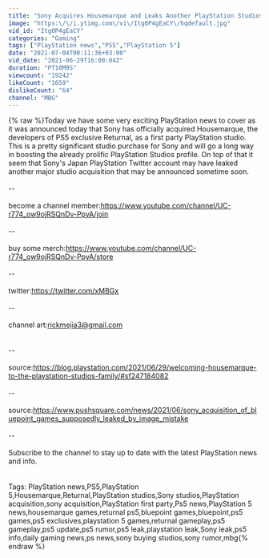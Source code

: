 ```yaml
---
title: "Sony Acquires Housemarque and Leaks Another PlayStation Studios Acquisition"
image: "https:\/\/i.ytimg.com\/vi\/Itg0P4gEaCY\/hqdefault.jpg"
vid_id: "Itg0P4gEaCY"
categories: "Gaming"
tags: ["PlayStation news","PS5","PlayStation 5"]
date: "2021-07-04T00:11:36+03:00"
vid_date: "2021-06-29T16:00:04Z"
duration: "PT10M9S"
viewcount: "19242"
likeCount: "1659"
dislikeCount: "64"
channel: "MBG"
---
```

{% raw %}Today we have some very exciting PlayStation news to cover as it was announced today that Sony has officially acquired Housemarque, the developers of PS5 exclusive Returnal, as a first party PlayStation studio. This is a pretty significant studio purchase for Sony and will go a long way in boosting the already prolific PlayStation Studios profile. On top of that it seem that Sony's Japan PlayStation Twitter account may have leaked another major studio acquisition that may be announced sometime soon. <br /><br />--<br /><br />become a channel member:<a rel="nofollow" target="blank" href="https://www.youtube.com/channel/UC-r774_ow9ojRSQnDv-PpyA/join">https://www.youtube.com/channel/UC-r774_ow9ojRSQnDv-PpyA/join</a><br /><br />--<br /><br />buy some merch:<a rel="nofollow" target="blank" href="https://www.youtube.com/channel/UC-r774_ow9ojRSQnDv-PpyA/store">https://www.youtube.com/channel/UC-r774_ow9ojRSQnDv-PpyA/store</a><br /><br />--<br /><br />twitter:<a rel="nofollow" target="blank" href="https://twitter.com/xMBGx​​​​">https://twitter.com/xMBGx​​​​</a><br /><br />--<br /><br />channel art:rickmejia3@gmail.com<br /><br /><br />--<br /><br />source:<a rel="nofollow" target="blank" href="https://blog.playstation.com/2021/06/29/welcoming-housemarque-to-the-playstation-studios-family/#sf247184082">https://blog.playstation.com/2021/06/29/welcoming-housemarque-to-the-playstation-studios-family/#sf247184082</a><br /><br />--<br /><br />source:<a rel="nofollow" target="blank" href="https://www.pushsquare.com/news/2021/06/sony_acquisition_of_bluepoint_games_supposedly_leaked_by_image_mistake">https://www.pushsquare.com/news/2021/06/sony_acquisition_of_bluepoint_games_supposedly_leaked_by_image_mistake</a><br /><br />--<br /><br />Subscribe to the channel to stay up to date with the latest PlayStation news and info.<br /><br /><br />Tags: PlayStation news,PS5,PlayStation 5,Housemarque,Returnal,PlayStation studios,Sony studios,PlayStation acquisition,sony acquisition,PlayStation first party,Ps5 news,PlayStation 5 news,housemarque games,returnal ps5,bluepoint games,bluepoint,ps5 games,ps5 exclusives,playstation 5 games,returnal gameplay,ps5 gameplay,ps5 update,ps5 rumor,ps5 leak,playstation leak,Sony leak,ps5 info,daily gaming news,ps news,sony buying studios,sony rumor,mbg{% endraw %}
